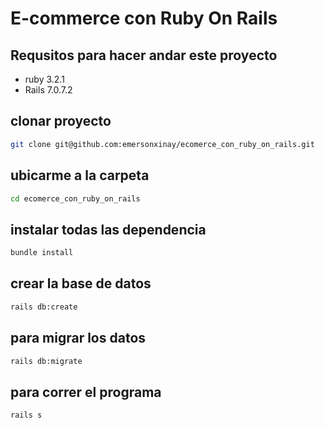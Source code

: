 # E-commerce con Ruby On Rails 
## Requsitos para hacer andar este proyecto 

<ul>
  <li>ruby 3.2.1 </li>
  <li>Rails 7.0.7.2 </li>
</ul>

## clonar proyecto 
```bash
git clone git@github.com:emersonxinay/ecomerce_con_ruby_on_rails.git
```
## ubicarme a la carpeta 
```bash
cd ecomerce_con_ruby_on_rails
```

## instalar todas las dependencia
```bash
bundle install
```

## crear la base de datos 
```bash
rails db:create
```

## para migrar los datos 
```bash
rails db:migrate
```

## para correr el programa
```bash
rails s
```



